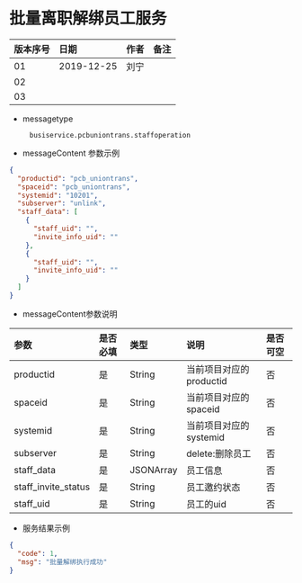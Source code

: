 # 批量离职解绑员工服务

| 版本序号 | 日期 |	作者 | 备注 |
|:---|:---|:---|:---|
| 01     | 2019-12-25 | 刘宁 |  |
| 02   | |  | |
| 03   |  |  |  |

* messagetype
```
     busiservice.pcbuniontrans.staffoperation
``` 
 
*  messageContent 参数示例
```json
{
  "productid": "pcb_uniontrans", 
  "spaceid": "pcb_uniontrans", 
  "systemid": "10201", 
  "subserver": "unlink", 
  "staff_data": [
    {
      "staff_uid": "", 
      "invite_info_uid": ""
    }, 
    {
      "staff_uid": "", 
      "invite_info_uid": ""
    }
  ]
}
```
   
* messageContent参数说明

| 参数 | 是否必填 |	类型 | 说明 | 是否可空 |
|:---|:---|:---|:---|:---|
| productid   | 是 | String    | 当前项目对应的productid |否|
| spaceid   | 是 | String    | 当前项目对应的spaceid |否|
| systemid   | 是 | String    | 当前项目对应的systemid |否|
| subserver   | 是 | String    | delete:删除员工 |否|
| staff_data   | 是 | JSONArray    | 员工信息 |否|
| staff_invite_status   | 是 | String    | 员工邀约状态 |否|
| staff_uid   | 是 | String    | 员工的uid |否|


* 服务结果示例
```json
{
  "code": 1, 
  "msg": "批量解绑执行成功"
}
```
 
